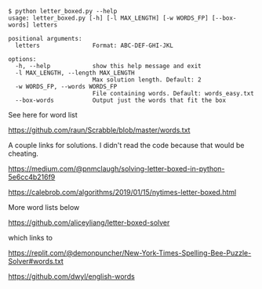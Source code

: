 ```
$ python letter_boxed.py --help
usage: letter_boxed.py [-h] [-l MAX_LENGTH] [-w WORDS_FP] [--box-words] letters

positional arguments:
  letters               Format: ABC-DEF-GHI-JKL

options:
  -h, --help            show this help message and exit
  -l MAX_LENGTH, --length MAX_LENGTH
                        Max solution length. Default: 2
  -w WORDS_FP, --words WORDS_FP
                        File containing words. Default: words_easy.txt
  --box-words           Output just the words that fit the box
```
See here for word list

https://github.com/raun/Scrabble/blob/master/words.txt

A couple links for solutions. I didn't read the code because that would be cheating.

https://medium.com/@pnmclaugh/solving-letter-boxed-in-python-5e6cc4b216f9

https://calebrob.com/algorithms/2019/01/15/nytimes-letter-boxed.html

More word lists below

https://github.com/aliceyliang/letter-boxed-solver

which links to

https://replit.com/@demonpuncher/New-York-Times-Spelling-Bee-Puzzle-Solver#words.txt

https://github.com/dwyl/english-words